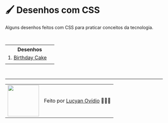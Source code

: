 # 🖌️ Desenhos com CSS

Alguns desenhos feitos com CSS para praticar conceitos da tecnologia.

<br>

<table>
  <th colspan="2">Desenhos</th>
  <tr>
    <td>1. <a href="https://github.com/lucyanovidio/css-drawings/tree/main/birthday-cake">Birthday Cake</a></td>
    <td></td>
  </tr>
  <tr>
    <td></td>
    <td></td>
  </tr>
</table>

<br>

---

<table>
  <tr>
    <td>
      <img src="https://github.com/lucyanovidio.png" width="100px" />
    </td>
    <td>
      Feito por <a href="https://github.com/lucyanovidio">Lucyan Ovídio</a> 🙋🏿‍♂️
    </td>
  </tr>
</table>

